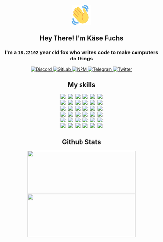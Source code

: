 <div><p align=center><img src=./resources/images/wave.gif width=64px height=64px></p><h2 align=center>Hey There! I'm Käse Fuchs</h2><h3 align=center>I'm a <code>18.22102</code> year old fox who writes code to make computers do things</h3><p align=center><a href=https://discord.com/users/507526681125322772><img alt=Discord src="https://img.shields.io/badge/Discord-5865F2?logo=discord&logoColor=white&style=flat-square#9b40b1f180238723dd41f5b4c16d19c9"> </a><a href=https://gitlab.com/kasefuchs><img alt=GitLab src="https://img.shields.io/badge/GitLab-330F63?logo=gitlab&logoColor=white&style=flat-square#9b40b1f180238723dd41f5b4c16d19c9"> </a><a href=https://npmjs.com/~kasefuchs><img alt=NPM src="https://img.shields.io/badge/NPM-CB3837?logo=npm&logoColor=white&style=flat-square#9b40b1f180238723dd41f5b4c16d19c9"> </a><a href=https://t.me/kasefuchs><img alt=Telegram src="https://img.shields.io/badge/Telegram-2CA5E0?logo=telegram&logoColor=white&style=flat-square#9b40b1f180238723dd41f5b4c16d19c9"> </a><a href=https://twitter.com/kasefuchs><img alt=Twitter src="https://img.shields.io/badge/Twitter-1DA1F2?logo=twitter&logoColor=white&style=flat-square#9b40b1f180238723dd41f5b4c16d19c9"></a></p><h2 align=center>My skills</h2><p align=center><a href=https://aws.amazon.com/ ><picture><source srcset="https://skillicons.dev/icons?i=aws&theme=dark#9b40b1f180238723dd41f5b4c16d19c9" media="(prefers-color-scheme: dark)"><source srcset="https://skillicons.dev/icons?i=aws&theme=light#9b40b1f180238723dd41f5b4c16d19c9" media="(prefers-color-scheme: light), (prefers-color-scheme: no-preference)"><img src="https://skillicons.dev/icons?i=aws&theme=light#9b40b1f180238723dd41f5b4c16d19c9"></picture></a>&nbsp;&nbsp;<a href=https://en.wikipedia.org/wiki/Bash_(Unix_shell)><picture><source srcset="https://skillicons.dev/icons?i=bash&theme=dark#9b40b1f180238723dd41f5b4c16d19c9" media="(prefers-color-scheme: dark)"><source srcset="https://skillicons.dev/icons?i=bash&theme=light#9b40b1f180238723dd41f5b4c16d19c9" media="(prefers-color-scheme: light), (prefers-color-scheme: no-preference)"><img src="https://skillicons.dev/icons?i=bash&theme=light#9b40b1f180238723dd41f5b4c16d19c9"></picture></a>&nbsp;&nbsp;<a href=https://discord.com/developers/docs><picture><source srcset="https://skillicons.dev/icons?i=bots&theme=dark#9b40b1f180238723dd41f5b4c16d19c9" media="(prefers-color-scheme: dark)"><source srcset="https://skillicons.dev/icons?i=bots&theme=light#9b40b1f180238723dd41f5b4c16d19c9" media="(prefers-color-scheme: light), (prefers-color-scheme: no-preference)"><img src="https://skillicons.dev/icons?i=bots&theme=light#9b40b1f180238723dd41f5b4c16d19c9"></picture></a>&nbsp;&nbsp;<a href=https://www.cloudflare.com/ ><picture><source srcset="https://skillicons.dev/icons?i=cloudflare&theme=dark#9b40b1f180238723dd41f5b4c16d19c9" media="(prefers-color-scheme: dark)"><source srcset="https://skillicons.dev/icons?i=cloudflare&theme=light#9b40b1f180238723dd41f5b4c16d19c9" media="(prefers-color-scheme: light), (prefers-color-scheme: no-preference)"><img src="https://skillicons.dev/icons?i=cloudflare&theme=light#9b40b1f180238723dd41f5b4c16d19c9"></picture></a>&nbsp;&nbsp;<a href=https://en.wikipedia.org/wiki/CSS><picture><source srcset="https://skillicons.dev/icons?i=css&theme=dark#9b40b1f180238723dd41f5b4c16d19c9" media="(prefers-color-scheme: dark)"><source srcset="https://skillicons.dev/icons?i=css&theme=light#9b40b1f180238723dd41f5b4c16d19c9" media="(prefers-color-scheme: light), (prefers-color-scheme: no-preference)"><img src="https://skillicons.dev/icons?i=css&theme=light#9b40b1f180238723dd41f5b4c16d19c9"></picture></a>&nbsp;&nbsp;<a href=https://www.docker.com/ ><picture><source srcset="https://skillicons.dev/icons?i=docker&theme=dark#9b40b1f180238723dd41f5b4c16d19c9" media="(prefers-color-scheme: dark)"><source srcset="https://skillicons.dev/icons?i=docker&theme=light#9b40b1f180238723dd41f5b4c16d19c9" media="(prefers-color-scheme: light), (prefers-color-scheme: no-preference)"><img src="https://skillicons.dev/icons?i=docker&theme=light#9b40b1f180238723dd41f5b4c16d19c9"></picture></a><br><a href=https://www.electronjs.org/ ><picture><source srcset="https://skillicons.dev/icons?i=electron&theme=dark#9b40b1f180238723dd41f5b4c16d19c9" media="(prefers-color-scheme: dark)"><source srcset="https://skillicons.dev/icons?i=electron&theme=light#9b40b1f180238723dd41f5b4c16d19c9" media="(prefers-color-scheme: light), (prefers-color-scheme: no-preference)"><img src="https://skillicons.dev/icons?i=electron&theme=light#9b40b1f180238723dd41f5b4c16d19c9"></picture></a>&nbsp;&nbsp;<a href=https://expressjs.com/ ><picture><source srcset="https://skillicons.dev/icons?i=express&theme=dark#9b40b1f180238723dd41f5b4c16d19c9" media="(prefers-color-scheme: dark)"><source srcset="https://skillicons.dev/icons?i=express&theme=light#9b40b1f180238723dd41f5b4c16d19c9" media="(prefers-color-scheme: light), (prefers-color-scheme: no-preference)"><img src="https://skillicons.dev/icons?i=express&theme=light#9b40b1f180238723dd41f5b4c16d19c9"></picture></a>&nbsp;&nbsp;<a href=https://www.figma.com/ ><picture><source srcset="https://skillicons.dev/icons?i=figma&theme=dark#9b40b1f180238723dd41f5b4c16d19c9" media="(prefers-color-scheme: dark)"><source srcset="https://skillicons.dev/icons?i=figma&theme=light#9b40b1f180238723dd41f5b4c16d19c9" media="(prefers-color-scheme: light), (prefers-color-scheme: no-preference)"><img src="https://skillicons.dev/icons?i=figma&theme=light#9b40b1f180238723dd41f5b4c16d19c9"></picture></a>&nbsp;&nbsp;<a href=https://firebase.google.com/ ><picture><source srcset="https://skillicons.dev/icons?i=firebase&theme=dark#9b40b1f180238723dd41f5b4c16d19c9" media="(prefers-color-scheme: dark)"><source srcset="https://skillicons.dev/icons?i=firebase&theme=light#9b40b1f180238723dd41f5b4c16d19c9" media="(prefers-color-scheme: light), (prefers-color-scheme: no-preference)"><img src="https://skillicons.dev/icons?i=firebase&theme=light#9b40b1f180238723dd41f5b4c16d19c9"></picture></a>&nbsp;&nbsp;<a href=https://flask.palletsprojects.com/ ><picture><source srcset="https://skillicons.dev/icons?i=flask&theme=dark#9b40b1f180238723dd41f5b4c16d19c9" media="(prefers-color-scheme: dark)"><source srcset="https://skillicons.dev/icons?i=flask&theme=light#9b40b1f180238723dd41f5b4c16d19c9" media="(prefers-color-scheme: light), (prefers-color-scheme: no-preference)"><img src="https://skillicons.dev/icons?i=flask&theme=light#9b40b1f180238723dd41f5b4c16d19c9"></picture></a>&nbsp;&nbsp;<a href=https://cloud.google.com/ ><picture><source srcset="https://skillicons.dev/icons?i=gcp&theme=dark#9b40b1f180238723dd41f5b4c16d19c9" media="(prefers-color-scheme: dark)"><source srcset="https://skillicons.dev/icons?i=gcp&theme=light#9b40b1f180238723dd41f5b4c16d19c9" media="(prefers-color-scheme: light), (prefers-color-scheme: no-preference)"><img src="https://skillicons.dev/icons?i=gcp&theme=light#9b40b1f180238723dd41f5b4c16d19c9"></picture></a><br><a href=https://git-scm.com/ ><picture><source srcset="https://skillicons.dev/icons?i=git&theme=dark#9b40b1f180238723dd41f5b4c16d19c9" media="(prefers-color-scheme: dark)"><source srcset="https://skillicons.dev/icons?i=git&theme=light#9b40b1f180238723dd41f5b4c16d19c9" media="(prefers-color-scheme: light), (prefers-color-scheme: no-preference)"><img src="https://skillicons.dev/icons?i=git&theme=light#9b40b1f180238723dd41f5b4c16d19c9"></picture></a>&nbsp;&nbsp;<a href=https://github.com/ ><picture><source srcset="https://skillicons.dev/icons?i=github&theme=dark#9b40b1f180238723dd41f5b4c16d19c9" media="(prefers-color-scheme: dark)"><source srcset="https://skillicons.dev/icons?i=github&theme=light#9b40b1f180238723dd41f5b4c16d19c9" media="(prefers-color-scheme: light), (prefers-color-scheme: no-preference)"><img src="https://skillicons.dev/icons?i=github&theme=light#9b40b1f180238723dd41f5b4c16d19c9"></picture></a>&nbsp;&nbsp;<a href=https://gitlab.com/ ><picture><source srcset="https://skillicons.dev/icons?i=gitlab&theme=dark#9b40b1f180238723dd41f5b4c16d19c9" media="(prefers-color-scheme: dark)"><source srcset="https://skillicons.dev/icons?i=gitlab&theme=light#9b40b1f180238723dd41f5b4c16d19c9" media="(prefers-color-scheme: light), (prefers-color-scheme: no-preference)"><img src="https://skillicons.dev/icons?i=gitlab&theme=light#9b40b1f180238723dd41f5b4c16d19c9"></picture></a>&nbsp;&nbsp;<a href=https://www.heroku.com/ ><picture><source srcset="https://skillicons.dev/icons?i=heroku&theme=dark#9b40b1f180238723dd41f5b4c16d19c9" media="(prefers-color-scheme: dark)"><source srcset="https://skillicons.dev/icons?i=heroku&theme=light#9b40b1f180238723dd41f5b4c16d19c9" media="(prefers-color-scheme: light), (prefers-color-scheme: no-preference)"><img src="https://skillicons.dev/icons?i=heroku&theme=light#9b40b1f180238723dd41f5b4c16d19c9"></picture></a>&nbsp;&nbsp;<a href=https://en.wikipedia.org/wiki/HTML><picture><source srcset="https://skillicons.dev/icons?i=html&theme=dark#9b40b1f180238723dd41f5b4c16d19c9" media="(prefers-color-scheme: dark)"><source srcset="https://skillicons.dev/icons?i=html&theme=light#9b40b1f180238723dd41f5b4c16d19c9" media="(prefers-color-scheme: light), (prefers-color-scheme: no-preference)"><img src="https://skillicons.dev/icons?i=html&theme=light#9b40b1f180238723dd41f5b4c16d19c9"></picture></a>&nbsp;&nbsp;<a href=https://en.wikipedia.org/wiki/JavaScript><picture><source srcset="https://skillicons.dev/icons?i=js&theme=dark#9b40b1f180238723dd41f5b4c16d19c9" media="(prefers-color-scheme: dark)"><source srcset="https://skillicons.dev/icons?i=js&theme=light#9b40b1f180238723dd41f5b4c16d19c9" media="(prefers-color-scheme: light), (prefers-color-scheme: no-preference)"><img src="https://skillicons.dev/icons?i=js&theme=light#9b40b1f180238723dd41f5b4c16d19c9"></picture></a><br><a href=https://en.wikipedia.org/wiki/Linux><picture><source srcset="https://skillicons.dev/icons?i=linux&theme=dark#9b40b1f180238723dd41f5b4c16d19c9" media="(prefers-color-scheme: dark)"><source srcset="https://skillicons.dev/icons?i=linux&theme=light#9b40b1f180238723dd41f5b4c16d19c9" media="(prefers-color-scheme: light), (prefers-color-scheme: no-preference)"><img src="https://skillicons.dev/icons?i=linux&theme=light#9b40b1f180238723dd41f5b4c16d19c9"></picture></a>&nbsp;&nbsp;<a href=https://mui.com/ ><picture><source srcset="https://skillicons.dev/icons?i=materialui&theme=dark#9b40b1f180238723dd41f5b4c16d19c9" media="(prefers-color-scheme: dark)"><source srcset="https://skillicons.dev/icons?i=materialui&theme=light#9b40b1f180238723dd41f5b4c16d19c9" media="(prefers-color-scheme: light), (prefers-color-scheme: no-preference)"><img src="https://skillicons.dev/icons?i=materialui&theme=light#9b40b1f180238723dd41f5b4c16d19c9"></picture></a>&nbsp;&nbsp;<a href=https://en.wikipedia.org/wiki/Markdown><picture><source srcset="https://skillicons.dev/icons?i=md&theme=dark#9b40b1f180238723dd41f5b4c16d19c9" media="(prefers-color-scheme: dark)"><source srcset="https://skillicons.dev/icons?i=md&theme=light#9b40b1f180238723dd41f5b4c16d19c9" media="(prefers-color-scheme: light), (prefers-color-scheme: no-preference)"><img src="https://skillicons.dev/icons?i=md&theme=light#9b40b1f180238723dd41f5b4c16d19c9"></picture></a>&nbsp;&nbsp;<a href=https://www.mongodb.com/ ><picture><source srcset="https://skillicons.dev/icons?i=mongodb&theme=dark#9b40b1f180238723dd41f5b4c16d19c9" media="(prefers-color-scheme: dark)"><source srcset="https://skillicons.dev/icons?i=mongodb&theme=light#9b40b1f180238723dd41f5b4c16d19c9" media="(prefers-color-scheme: light), (prefers-color-scheme: no-preference)"><img src="https://skillicons.dev/icons?i=mongodb&theme=light#9b40b1f180238723dd41f5b4c16d19c9"></picture></a>&nbsp;&nbsp;<a href=https://www.mysql.com/ ><picture><source srcset="https://skillicons.dev/icons?i=mysql&theme=dark#9b40b1f180238723dd41f5b4c16d19c9" media="(prefers-color-scheme: dark)"><source srcset="https://skillicons.dev/icons?i=mysql&theme=light#9b40b1f180238723dd41f5b4c16d19c9" media="(prefers-color-scheme: light), (prefers-color-scheme: no-preference)"><img src="https://skillicons.dev/icons?i=mysql&theme=light#9b40b1f180238723dd41f5b4c16d19c9"></picture></a>&nbsp;&nbsp;<a href=https://nextjs.org/ ><picture><source srcset="https://skillicons.dev/icons?i=nextjs&theme=dark#9b40b1f180238723dd41f5b4c16d19c9" media="(prefers-color-scheme: dark)"><source srcset="https://skillicons.dev/icons?i=nextjs&theme=light#9b40b1f180238723dd41f5b4c16d19c9" media="(prefers-color-scheme: light), (prefers-color-scheme: no-preference)"><img src="https://skillicons.dev/icons?i=nextjs&theme=light#9b40b1f180238723dd41f5b4c16d19c9"></picture></a><br><a href=https://nodejs.org/en/ ><picture><source srcset="https://skillicons.dev/icons?i=nodejs&theme=dark#9b40b1f180238723dd41f5b4c16d19c9" media="(prefers-color-scheme: dark)"><source srcset="https://skillicons.dev/icons?i=nodejs&theme=light#9b40b1f180238723dd41f5b4c16d19c9" media="(prefers-color-scheme: light), (prefers-color-scheme: no-preference)"><img src="https://skillicons.dev/icons?i=nodejs&theme=light#9b40b1f180238723dd41f5b4c16d19c9"></picture></a>&nbsp;&nbsp;<a href=https://www.postgresql.org/ ><picture><source srcset="https://skillicons.dev/icons?i=postgres&theme=dark#9b40b1f180238723dd41f5b4c16d19c9" media="(prefers-color-scheme: dark)"><source srcset="https://skillicons.dev/icons?i=postgres&theme=light#9b40b1f180238723dd41f5b4c16d19c9" media="(prefers-color-scheme: light), (prefers-color-scheme: no-preference)"><img src="https://skillicons.dev/icons?i=postgres&theme=light#9b40b1f180238723dd41f5b4c16d19c9"></picture></a>&nbsp;&nbsp;<a href=https://learn.microsoft.com/en-us/powershell/ ><picture><source srcset="https://skillicons.dev/icons?i=powershell&theme=dark#9b40b1f180238723dd41f5b4c16d19c9" media="(prefers-color-scheme: dark)"><source srcset="https://skillicons.dev/icons?i=powershell&theme=light#9b40b1f180238723dd41f5b4c16d19c9" media="(prefers-color-scheme: light), (prefers-color-scheme: no-preference)"><img src="https://skillicons.dev/icons?i=powershell&theme=light#9b40b1f180238723dd41f5b4c16d19c9"></picture></a>&nbsp;&nbsp;<a href=https://www.python.org/ ><picture><source srcset="https://skillicons.dev/icons?i=py&theme=dark#9b40b1f180238723dd41f5b4c16d19c9" media="(prefers-color-scheme: dark)"><source srcset="https://skillicons.dev/icons?i=py&theme=light#9b40b1f180238723dd41f5b4c16d19c9" media="(prefers-color-scheme: light), (prefers-color-scheme: no-preference)"><img src="https://skillicons.dev/icons?i=py&theme=light#9b40b1f180238723dd41f5b4c16d19c9"></picture></a>&nbsp;&nbsp;<a href=https://www.raspberrypi.org/ ><picture><source srcset="https://skillicons.dev/icons?i=raspberrypi&theme=dark#9b40b1f180238723dd41f5b4c16d19c9" media="(prefers-color-scheme: dark)"><source srcset="https://skillicons.dev/icons?i=raspberrypi&theme=light#9b40b1f180238723dd41f5b4c16d19c9" media="(prefers-color-scheme: light), (prefers-color-scheme: no-preference)"><img src="https://skillicons.dev/icons?i=raspberrypi&theme=light#9b40b1f180238723dd41f5b4c16d19c9"></picture></a>&nbsp;&nbsp;<a href=https://reactjs.org/ ><picture><source srcset="https://skillicons.dev/icons?i=react&theme=dark#9b40b1f180238723dd41f5b4c16d19c9" media="(prefers-color-scheme: dark)"><source srcset="https://skillicons.dev/icons?i=react&theme=light#9b40b1f180238723dd41f5b4c16d19c9" media="(prefers-color-scheme: light), (prefers-color-scheme: no-preference)"><img src="https://skillicons.dev/icons?i=react&theme=light#9b40b1f180238723dd41f5b4c16d19c9"></picture></a><br><a href=https://redux.js.org/ ><picture><source srcset="https://skillicons.dev/icons?i=redux&theme=dark#9b40b1f180238723dd41f5b4c16d19c9" media="(prefers-color-scheme: dark)"><source srcset="https://skillicons.dev/icons?i=redux&theme=light#9b40b1f180238723dd41f5b4c16d19c9" media="(prefers-color-scheme: light), (prefers-color-scheme: no-preference)"><img src="https://skillicons.dev/icons?i=redux&theme=light#9b40b1f180238723dd41f5b4c16d19c9"></picture></a>&nbsp;&nbsp;<a href=https://en.wikipedia.org/wiki/Regular_expression><picture><source srcset="https://skillicons.dev/icons?i=regex&theme=dark#9b40b1f180238723dd41f5b4c16d19c9" media="(prefers-color-scheme: dark)"><source srcset="https://skillicons.dev/icons?i=regex&theme=light#9b40b1f180238723dd41f5b4c16d19c9" media="(prefers-color-scheme: light), (prefers-color-scheme: no-preference)"><img src="https://skillicons.dev/icons?i=regex&theme=light#9b40b1f180238723dd41f5b4c16d19c9"></picture></a>&nbsp;&nbsp;<a href=https://en.wikipedia.org/wiki/Sass_(stylesheet_language)><picture><source srcset="https://skillicons.dev/icons?i=sass&theme=dark#9b40b1f180238723dd41f5b4c16d19c9" media="(prefers-color-scheme: dark)"><source srcset="https://skillicons.dev/icons?i=sass&theme=light#9b40b1f180238723dd41f5b4c16d19c9" media="(prefers-color-scheme: light), (prefers-color-scheme: no-preference)"><img src="https://skillicons.dev/icons?i=sass&theme=light#9b40b1f180238723dd41f5b4c16d19c9"></picture></a>&nbsp;&nbsp;<a href=https://www.typescriptlang.org/ ><picture><source srcset="https://skillicons.dev/icons?i=ts&theme=dark#9b40b1f180238723dd41f5b4c16d19c9" media="(prefers-color-scheme: dark)"><source srcset="https://skillicons.dev/icons?i=ts&theme=light#9b40b1f180238723dd41f5b4c16d19c9" media="(prefers-color-scheme: light), (prefers-color-scheme: no-preference)"><img src="https://skillicons.dev/icons?i=ts&theme=light#9b40b1f180238723dd41f5b4c16d19c9"></picture></a>&nbsp;&nbsp;<a href=https://unity.com/ ><picture><source srcset="https://skillicons.dev/icons?i=unity&theme=dark#9b40b1f180238723dd41f5b4c16d19c9" media="(prefers-color-scheme: dark)"><source srcset="https://skillicons.dev/icons?i=unity&theme=light#9b40b1f180238723dd41f5b4c16d19c9" media="(prefers-color-scheme: light), (prefers-color-scheme: no-preference)"><img src="https://skillicons.dev/icons?i=unity&theme=light#9b40b1f180238723dd41f5b4c16d19c9"></picture></a>&nbsp;&nbsp;<a href=https://workers.cloudflare.com/ ><picture><source srcset="https://skillicons.dev/icons?i=workers&theme=dark#9b40b1f180238723dd41f5b4c16d19c9" media="(prefers-color-scheme: dark)"><source srcset="https://skillicons.dev/icons?i=workers&theme=light#9b40b1f180238723dd41f5b4c16d19c9" media="(prefers-color-scheme: light), (prefers-color-scheme: no-preference)"><img src="https://skillicons.dev/icons?i=workers&theme=light#9b40b1f180238723dd41f5b4c16d19c9"></picture></a><br></p><h2 align=center>Github Stats</h2><p align=center><picture><source srcset="https://github-readme-stats-kasefuchs.vercel.app/api/?count_private=true&hide_border=true&hide_rank=true&line_height=20&hide_title=true&username=Kasefuchs&theme=dark#9b40b1f180238723dd41f5b4c16d19c9" media="(prefers-color-scheme: dark)"><source srcset="https://github-readme-stats-kasefuchs.vercel.app/api/?count_private=true&hide_border=true&hide_rank=true&line_height=20&hide_title=true&username=Kasefuchs&theme=light#9b40b1f180238723dd41f5b4c16d19c9" media="(prefers-color-scheme: light), (prefers-color-scheme: no-preference)"><img align=middle width=350 height=140 src="https://github-readme-stats-kasefuchs.vercel.app/api/?count_private=true&hide_border=true&hide_rank=true&line_height=20&hide_title=true&username=Kasefuchs&theme=light#9b40b1f180238723dd41f5b4c16d19c9"></picture><picture><source srcset="https://github-readme-stats-kasefuchs.vercel.app/api/top-langs/?count_private=true&hide_border=true&layout=compact&username=Kasefuchs&theme=dark#9b40b1f180238723dd41f5b4c16d19c9" media="(prefers-color-scheme: dark)"><source srcset="https://github-readme-stats-kasefuchs.vercel.app/api/top-langs/?count_private=true&hide_border=true&layout=compact&username=Kasefuchs&theme=light#9b40b1f180238723dd41f5b4c16d19c9" media="(prefers-color-scheme: light), (prefers-color-scheme: no-preference)"><img align=middle width=350 height=140 src="https://github-readme-stats-kasefuchs.vercel.app/api/top-langs/?count_private=true&hide_border=true&layout=compact&username=Kasefuchs&theme=light#9b40b1f180238723dd41f5b4c16d19c9"></picture></p><img src="https://hit.yhype.me/github/profile?user_id=64592097#9b40b1f180238723dd41f5b4c16d19c9" alt=""></div>